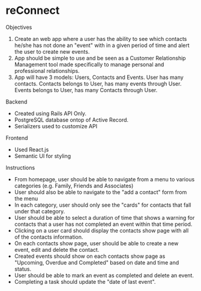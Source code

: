 # reConnect

Objectives
1. Create an web app where a user has the ability to see which contacts he/she has not done an "event" with in a given period of time and alert the user to create new events. 
2. App should be simple to use and be seen as a Customer Relationship Management tool made specifically to manage personal and professional relationships.
3. App will have 3 models: Users, Contacts and Events. User has many contacts. Contacts belongs to User, has many events through User. Events belongs to User, has many Contacts through User.


Backend 
+ Created using Rails API Only.
+ PostgreSQL database ontop of Active Record.
+ Serializers used to customize API

Frontend
+ Used React.js
+ Semantic UI for styling




Instructions

* From homepage, user should be able to navigate from a menu to various categories (e.g. Family, Friends and Associates)
* User should also be able to navigate to the "add a contact" form from the menu
* In each category, user should only see the "cards" for contacts that fall under that category.
* User should be able to select a duration of time that shows a warning for contacts that a user has not completed an event within that time period.
* Clicking on a user card should display the contacts show page with all of the contacts information.
* On each contacts show page, user should be able to create a new event, edit and delete the contact.
* Created events should show on each contacts show page as "Upcoming, Overdue and Completed" based on date and time and status.
* User should be able to mark an event as completed and delete an event.
* Completing a task should update the "date of last event".



